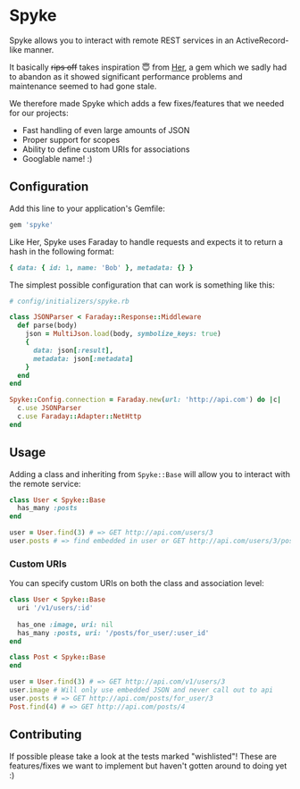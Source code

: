# Spyke

Spyke allows you to interact with remote REST services in an ActiveRecord-like manner.

It basically ~~rips off~~ takes inspiration :innocent: from [Her](https://github.com/remiprev/her), a gem which we sadly had to abandon as it showed significant performance problems and maintenance seemed to had gone stale. 

We therefore made Spyke which adds a few fixes/features that we needed for our projects:

- Fast handling of even large amounts of JSON
- Proper support for scopes
- Ability to define custom URIs for associations
- Googlable name! :)

## Configuration

Add this line to your application's Gemfile:

```ruby
gem 'spyke'
```

Like Her, Spyke uses Faraday to handle requests and expects it to return a hash in the following format:

```ruby
{ data: { id: 1, name: 'Bob' }, metadata: {} }
```

The simplest possible configuration that can work is something like this:

```ruby
# config/initializers/spyke.rb

class JSONParser < Faraday::Response::Middleware
  def parse(body)
    json = MultiJson.load(body, symbolize_keys: true)
    {
      data: json[:result],
      metadata: json[:metadata]
    }
  end
end

Spyke::Config.connection = Faraday.new(url: 'http://api.com') do |c|
  c.use JSONParser
  c.use Faraday::Adapter::NetHttp
end
```

## Usage

Adding a class and inheriting from `Spyke::Base` will allow you to interact with the remote service:

```ruby
class User < Spyke::Base
  has_many :posts
end

user = User.find(3) # => GET http://api.com/users/3
user.posts # => find embedded in user or GET http://api.com/users/3/posts
```

### Custom URIs

You can specify custom URIs on both the class and association level:

```ruby
class User < Spyke::Base
  uri '/v1/users/:id'
  
  has_one :image, uri: nil
  has_many :posts, uri: '/posts/for_user/:user_id'
end

class Post < Spyke::Base
end

user = User.find(3) # => GET http://api.com/v1/users/3
user.image # Will only use embedded JSON and never call out to api
user.posts # => GET http://api.com/posts/for_user/3
Post.find(4) # => GET http://api.com/posts/4
```

## Contributing

If possible please take a look at the tests marked "wishlisted"! 
These are features/fixes we want to implement but haven't gotten around to doing yet :)
